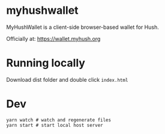 # myhushwallet

MyHushWallet is a client-side browser-based wallet for Hush.

Officially at: https://wallet.myhush.org


# Running locally
Download dist folder and double click `index.html`


# Dev
```shell
yarn watch # watch and regenerate files
yarn start # start local host server
```
